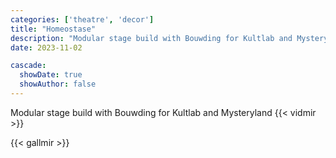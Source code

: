 ```yaml
---
categories: ['theatre', 'decor']
title: "Homeostase"
description: "Modular stage build with Bouwding for Kultlab and Mysteryland"
date: 2023-11-02

cascade:
  showDate: true
  showAuthor: false
---
```


Modular stage build with Bouwding for Kultlab and Mysteryland
{{< vidmir >}}

{{< gallmir >}}
